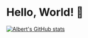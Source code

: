 # Hello, World! 👋


[![Albert's GitHub stats](https://github-readme-stats-teal-six-48.vercel.app/api?username=albertli354)](https://github.com/anuraghazra/github-readme-stats)

